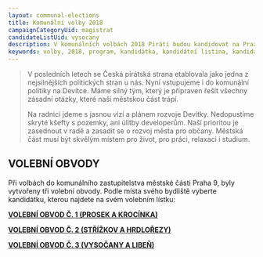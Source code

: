 ```yaml
---
layout: communal-elections
title: Komunální volby 2018
campaignCategoryUid: magistrat
candidateListUid: vysocany
description: V komunálních volbách 2018 Piráti budou kandidovat na Praze 9. Jak na magistrát, tak i na jednotlivé městské obvody. Prosazujeme transparentní veřejnou správu, participaci veřejnosti, férový přístup ke všem způsobům dopravy a politiku, která využívá možností technologií 21. století pro otevřenou a demokratickou společnost.
keywords: volby, 2018, program, kandidátka, kandidátní listina, kandidáti, komunální volby
---
```

<blockquote class="c-blockquote c-blockquote--wicon">
    <p>V posledních letech se Česká pirátská strana etablovala jako jedna z nejsilnějších politických stran u nás. Nyní vstupujeme i do komunální politiky na Devítce. Máme silný tým, který je připraven řešit všechny zásadní otázky,
které naši městskou část trápí.</p>
	<p>Na radnici jdeme s jasnou vizí a plánem rozvoje Devítky. Nedopustíme skryté kšefty s pozemky, ani úlitby developerům. Naší prioritou je zasednout v radě a zasadit se o rozvoj města pro občany. Městská část musí být skvělým místem pro život, pro práci, relaxaci i studium. </p>
</blockquote>

<h2>VOLEBNÍ OBVODY</h2>
Při volbách do komunálního zastupitelstva městské části Praha 9, byly vytvořeny tři volební obvody. Podle místa svého bydliště vyberte kandidátku, kterou najdete na svém volebním lístku:

**[VOLEBNÍ OBVOD Č. 1 (PROSEK A KROCÍNKA)](/komunalni-volby-2018/prosek)**

**[VOLEBNÍ OBVOD Č. 2 (STŘÍŽKOV A HRDLOŘEZY)](/komunalni-volby-2018/strizkov)**

**[VOLEBNÍ OBVOD Č. 3 (VYSOČANY A LIBEŇ)](/komunalni-volby-2018/vysocany)**
